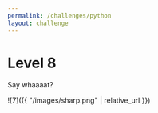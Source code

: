 ```yaml
---
permalink: /challenges/python
layout: challenge
---
```


# Level 8

Say whaaaat?

![7]({{ "/images/sharp.png" | relative_url }})
